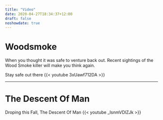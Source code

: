 ```yaml
---
title: "Video"
date: 2020-04-27T18:34:37+12:00
draft: false
noshowdate: true
---
```



# **Woodsmoke**

When you thought it was safe to venture back out. Recent sightings of the Wood Smoke killer will make you think again.

Stay safe out there
{{< youtube 3xUawf712DA >}}



-------------------------------------------


# **The Descent Of Man**

Droping this Fall, The Descent Of Man
{{< youtube _IsnmVDlZJk >}}

